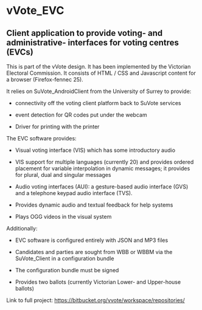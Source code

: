 vVote\_EVC
==========

Client application to provide voting- and administrative- interfaces for voting centres (EVCs)
----------------------------------------------------------------------------------------------

This is part of the vVote design. It has been implemented by the Victorian Electoral Commission. It consists of HTML / CSS and Javascript content for a browser (Firefox-fennec 25).

It relies on SuVote\_AndroidClient from the University of Surrey to provide:

*   connectivity off the voting client platform back to SuVote services
    
*   event detection for QR codes put under the webcam
    
*   Driver for printing with the printer
    

The EVC software provides:

*   Visual voting interface (VIS) which has some introductory audio
    
*   VIS support for multiple languages (currently 20) and provides ordered placement for variable interpolation in dynamic messages; it provides for plural, dual and singular messages
    
*   Audio voting interfaces (AUI): a gesture-based audio interface (GVS) and a telephone keypad audio interface (TVS).
    
*   Provides dynamic audio and textual feedback for help systems
    
*   Plays OGG videos in the visual system
    

Additionally:

*   EVC software is configured entirely with JSON and MP3 files
    
*   Candidates and parties are sought from WBB or WBBM via the SuVote\_Client in a configuration bundle
    
*   The configuration bundle must be signed
    
*   Provides two ballots (currently Victorian Lower- and Upper-house ballots)

Link to full project: https://bitbucket.org/vvote/workspace/repositories/

